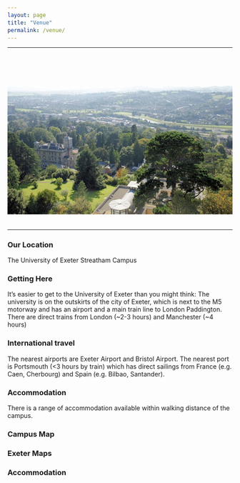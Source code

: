 ```yaml
---
layout: page
title: "Venue"
permalink: /venue/
---
```

***

<div style="text-align:center"><img class="image center" src="/assets/images/University_of_Exeter,_Streatham_Campus_-_geograph.org.uk_-_1004277.jpg"/></div><br/>

<p></p>

***

<h3>Our Location</h3>
The University of Exeter Streatham Campus
<h3>Getting Here </h3>
It’s easier to get to the University of Exeter than you might think: The university is on the outskirts of the city of Exeter, which is next to the M5 motorway and has an airport and a main train line to London Paddington. There are direct trains from London (~2-3 hours) and Manchester (~4 hours)
<h3>International travel </h3>
The nearest airports are Exeter Airport and Bristol Airport. The nearest port is Portsmouth (<3 hours by train) which has direct sailings from France (e.g. Caen, Cherbourg) and Spain (e.g. Bilbao, Santander).
<h3>Accommodation </h3>
There is a range of accommodation available within walking distance of the campus. 
<h3>Campus Map </h3>
<h3>Exeter Maps </h3>
<h3>Accommodation </h3>





